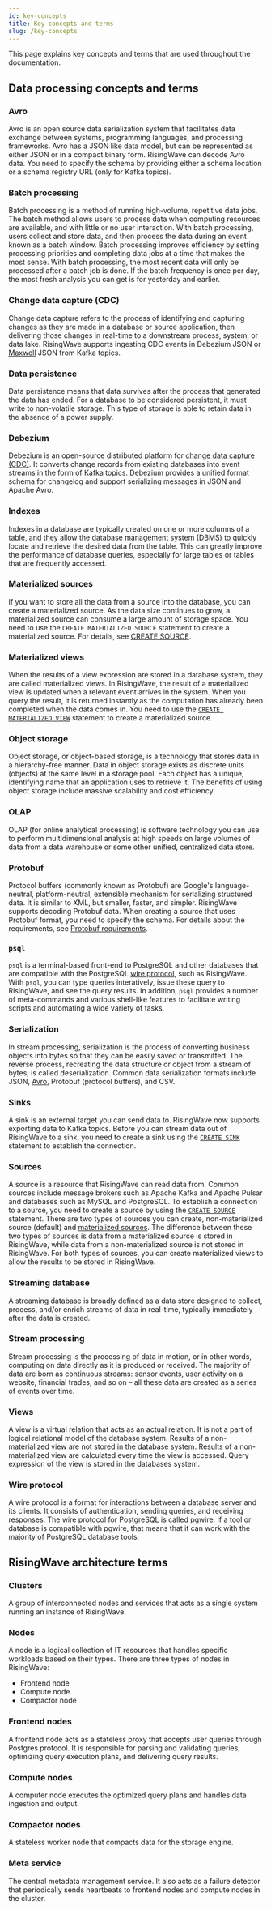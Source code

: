 ```yaml
---
id: key-concepts
title: Key concepts and terms
slug: /key-concepts
---
```


This page explains key concepts and terms that are used throughout the documentation.

## Data processing concepts and terms

### Avro

Avro is an open source data serialization system that facilitates data exchange between systems, programming languages, and processing frameworks. Avro has a JSON like data model, but can be represented as either JSON or in a compact binary form. RisingWave can decode Avro data. You need to specify the schema by providing either a schema location or a schema registry URL (only for Kafka topics).

### Batch processing

Batch processing is a method of running high-volume, repetitive data jobs. The batch method allows users to process data when computing resources are available, and with little or no user interaction.
With batch processing, users collect and store data, and then process the data during an event known as a batch window. Batch processing improves efficiency by setting processing priorities and completing data jobs at a time that makes the most sense.
With batch processing, the most recent data will only be processed after a batch job is done. If the batch frequency is once per day, the most fresh analysis you can get is for yesterday and earlier.

### Change data capture (CDC)

Change data capture refers to the process of identifying and capturing changes as they are made in a database or source application, then delivering those changes in real-time to a downstream process, system, or data lake. RisingWave supports ingesting CDC events in Debezium JSON or [Maxwell](https://maxwells-daemon.io/) JSON from Kafka topics.

### Data persistence

Data persistence means that data survives after the process that generated the data has ended. For a database to be considered persistent, it must write to non-volatile storage. This type of storage is able to retain data in the absence of a power supply.

### Debezium

Debezium is an open-source distributed platform for [change data capture (CDC)](#change-data-capture-cdc). It converts change records from existing databases into event streams in the form of Kafka topics. Debezium provides a unified format schema for changelog and support serializing messages in JSON and Apache Avro.

### Indexes

Indexes in a database are typically created on one or more columns of a table, and they allow the database management system (DBMS) to quickly locate and retrieve the desired data from the table. This can greatly improve the performance of database queries, especially for large tables or tables that are frequently accessed.

### Materialized sources

If you want to store all the data from a source into the database, you can create a materialized source. As the data size continues to grow, a materialized source can consume a large amount of storage space. You need to use the `CREATE MATERIALIZED SOURCE` statement to create a materialized source. For details, see [CREATE SOURCE](../docs/sql/commands/sql-create-source.md).

### Materialized views

When the results of a view expression are stored in a database system, they are called materialized views. In RisingWave, the result of a materialized view is updated when a relevant event arrives in the system. When you query the result, it is returned instantly as the computation has already been completed when the data comes in. You need to use the [`CREATE MATERIALIZED VIEW`](../docs/sql/commands/sql-create-mv.md) statement to create a materialized source.

### Object storage

Object storage, or object-based storage, is a technology that stores data in a hierarchy-free manner. Data in object storage exists as discrete units (objects) at the same level in a storage pool. Each object has a unique, identifying name that an application uses to retrieve it. The benefits of using object storage include massive scalability and cost efficiency.

### OLAP

OLAP (for online analytical processing) is software technology you can use to perform multidimensional analysis at high speeds on large volumes of data from a data warehouse or some other unified, centralized data store.

### Protobuf

Protocol buffers (commonly known as Protobuf) are Google's language-neutral, platform-neutral, extensible mechanism for serializing structured data. It is similar to XML, but smaller, faster, and simpler. RisingWave supports decoding Protobuf data. When creating a source that uses Protobuf format, you need to specify the schema. For details about the requirements, see [Protobuf requirements](../docs/sql/commands/sql-create-source.md#protobuf).

### `psql`

`psql` is a terminal-based front-end to PostgreSQL and other databases that are compatible with the PostgreSQL [wire protocol](#wire-protocol), such as RisingWave. With `psql`, you can type queries interatively, issue these query to RisingWave, and see the query results. In addition, `psql` provides a number of meta-commands and various shell-like features to facilitate writing scripts and automating a wide variety of tasks.

### Serialization

In stream processing, serialization is the process of converting business objects into bytes so that they can be easily saved or transmitted. The reverse process, recreating the data structure or object from a stream of bytes, is called deserialization. Common data serialization formats include JSON, [Avro](#avro), Protobuf (protocol buffers), and CSV.

### Sinks

A sink is an external target you can send data to. RisingWave now supports exporting data to Kafka topics. Before you can stream data out of RisingWave to a sink, you need to create a sink using the [`CREATE SINK`](../docs/sql/commands/sql-create-sink.md) statement to establish the connection.

### Sources

A source is a resource that RisingWave can read data from. Common sources include message brokers such as Apache Kafka and Apache Pulsar and databases such as MySQL and PostgreSQL. To establish a connection to a source, you need to create a source by using the [`CREATE SOURCE`](../docs/sql/commands/sql-create-source.md) statement. There are two types of sources you can create, non-materialized source (default) and [materialized sources](#materialized-source). The difference between these two types of sources is data from a materialized source is stored in RisingWave, while data from a non-materialized source is not stored in RisingWave. For both types of sources, you can create materialized views to allow the results to be stored in RisingWave.

### Streaming database

A streaming database is broadly defined as a data store designed to collect, process, and/or enrich streams of data in real-time, typically immediately after the data is created.

### Stream processing

Stream processing is the processing of data in motion, or in other words, computing on data directly as it is produced or received.
The majority of data are born as continuous streams: sensor events, user activity on a website, financial trades, and so on – all these data are created as a series of events over time.

### Views 

A view is a virtual relation that acts as an actual relation. It is not a part of logical relational model of the database system. Results of a non-materialized view are not stored in the database system. Results of a non-materialized view are calculated every time the view is accessed. Query expression of the view is stored in the databases system. 

### Wire protocol

A wire protocol is a format for interactions between a database server and its clients. It consists of authentication, sending queries, and receiving responses. The wire protocol for PostgreSQL is called pgwire. If a tool or database is compatible with pgwire, that means that it can work with the majority of PostgreSQL database tools.

## RisingWave architecture terms

### Clusters

A group of interconnected nodes and services that acts as a single system running an instance of RisingWave.

### Nodes

A node is a logical collection of IT resources that handles specific workloads based on their types. There are three types of nodes in RisingWave: 
- Frontend node
- Compute node
- Compactor node

### Frontend nodes

A frontend node acts as a stateless proxy that accepts user queries through Postgres protocol. It is responsible for parsing and validating queries, optimizing query execution plans, and delivering query results.

### Compute nodes

A computer node executes the optimized query plans and handles data ingestion and output.

### Compactor nodes

A stateless worker node that compacts data for the storage engine.

### Meta service

The central metadata management service. It also acts as a failure detector that periodically sends heartbeats to frontend nodes and compute nodes in the cluster.

